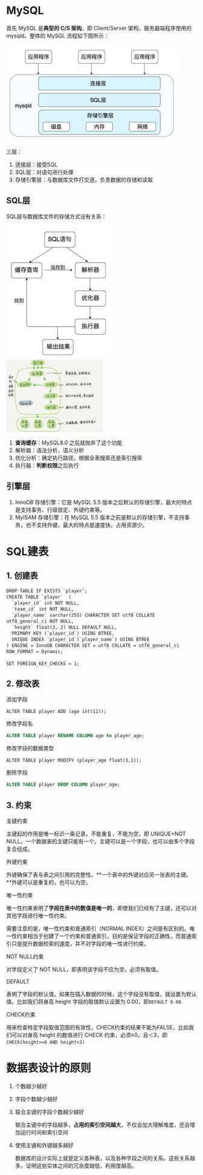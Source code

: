 # MySQL

首先 MySQL 是**典型的 C/S 架构**，即 Client/Server 架构，服务器端程序使用的 mysqld。整体的 MySQL 流程如下图所示：

<img src="05_基础.assets/image-20200704153133268.png" alt="image-20200704153133268" style="zoom: 50%;" />

三层：

1. 连接层：接受SQL
2. SQL层：对语句进行处理
3. 存储引擎层：与数据库文件打交道，负责数据的存储和读取

## SQL层

SQL层与数据库文件的存储方式没有关系：

<img src="05_基础.assets/image-20200725173822540.png" alt="image-20200725173822540" style="zoom:50%;" />

<img src="05_基础.assets/0d2070e8f84c4801adbfa03bda1f98d9.png" alt="0d2070e8f84c4801adbfa03bda1f98d9" style="zoom: 25%;" />

1. **查询缓存**：MySQL8.0 之后就抛弃了这个功能
2. 解析器：语法分析，语义分析
3. 优化分析：确定执行路径，根据全表搜索还是索引搜索
4. 执行器：**判断权限**之后执行

## 引擎层

1. InnoDB 存储引擎：它是 MySQL 5.5 版本之后默认的存储引擎，最大的特点是支持事务、行级锁定、外键约束等。
2. MyISAM 存储引擎：在 MySQL 5.5 版本之前是默认的存储引擎，不支持事务，也不支持外键，最大的特点是速度快，占用资源少。

# SQL建表

## 1. 创建表

```mysql
DROP TABLE IF EXISTS `player`;
CREATE TABLE `player`  (
  `player_id` int NOT NULL,
  `team_id` int NOT NULL,
  `player_name` varchar(255) CHARACTER SET utf8 COLLATE utf8_general_ci NOT NULL,
  `height` float(3, 2) NULL DEFAULT NULL,
  PRIMARY KEY (`player_id`) USING BTREE,
  UNIQUE INDEX `player_id`(`player_name`) USING BTREE
) ENGINE = InnoDB CHARACTER SET = utf8 COLLATE = utf8_general_ci ROW_FORMAT = Dynamic;

SET FOREIGN_KEY_CHECKS = 1;
```

## 2. 修改表

添加字段

```mysql
ALTER TABLE player ADD (age int(11));
```

修改字段名

```sql
ALTER TABLE player RENAME COLUMN age to player_age;
```

修改字段的数据类型

```mysql
ALTER TABLE player MODIFY (player_age float(3,1));
```

删除字段

```sql
ALTER TABLE player DROP COLUMN player_age;
```

## 3. 约束

主键约束

主键起的作用是唯一标识一条记录，不能重复，不能为空，即 UNIQUE+NOT NULL。一个数据表的主键只能有一个。主键可以是一个字段，也可以由多个字段复合组成。

外键约束

外键确保了表与表之间引用的完整性。**一个表中的外键对应另一张表的主键。**外键可以是重复的，也可以为空。

唯一性约束

唯一性约束表明了**字段在表中的数值是唯一的**，即使我们已经有了主键，还可以对其他字段进行唯一性约束。

需要注意的是，唯一性约束和普通索引（NORMAL INDEX）之间是有区别的。唯一性约束相当于创建了一个约束和普通索引，目的是保证字段的正确性，而普通索引只是提升数据检索的速度，并不对字段的唯一性进行约束。

NOT NULL约束

对字段定义了 NOT NULL，即表明该字段不应为空，必须有取值。

DEFAULT

表明了字段的默认值。如果在插入数据的时候，这个字段没有取值，就设置为默认值。比如我们将身高 height 字段的取值默认设置为 0.00，即`DEFAULT 0.00`

CHECK约束

用来检查特定字段取值范围的有效性，CHECK约束的结果不能为FALSE，比如我们可以对身高 height 的数值进行 CHECK 约束，必须≥0，且＜3，即`CHECK(height>=0 AND height<3)`

# 数据表设计的原则

1. 个数越少越好

2. 字段个数越少越好

3. 联合主键的字段个数越少越好

   联合主键中的字段越多，**占用的索引空间越大**，不仅会加大理解难度，还会增加运行时间和索引空间

4. 使用主键和外键越多越好

   数据库的设计实际上就是定义各种表，以及各种字段之间的关系。这些关系越多，证明这些实体之间的冗余度越低，利用度越高。



